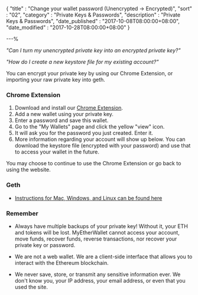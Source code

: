{
"title"       : "Change your wallet password (Unencrypted -> Encrypted)",
"sort"        : "02",
"category"    : "Private Keys & Passwords",
"description" : "Private Keys & Passwords",
"date_published" : "2017-10-08T08:00:00+08:00",
"date_modified"  : "2017-10-28T08:00:00+08:00"
}

---%


_"Can I turn my unencrypted private key into an encrypted private key?"_

_"How do I create a new keystore file for my existing account?"_

You can encrypt your private key by using our Chrome Extension, or importing your raw private key into geth.

### Chrome Extension

1.  Download and install our [Chrome Extension](https://chrome.google.com/webstore/detail/myetherwallet/nlbmnnijcnlegkjjpcfjclmcfggfefdm?hl=en).
2.  Add a new wallet using your private key.
3.  Enter a password and save this wallet.
4.  Go to the "My Wallets" page and click the yellow "view" icon.
5.  It will ask you for the password you just created. Enter it.
6.  More information regarding your account will show up below. You can download the keystore file (encrypted with your password) and use that to access your wallet in the future.

You may choose to continue to use the Chrome Extension or go back to using the website.

### Geth

*   [Instructions for Mac, Windows, and Linux can be found here](https://ethereum.stackexchange.com/questions/465/how-to-import-a-plain-private-key-into-geth-or-mist)


### Remember

*  Always have multiple backups of your private key! Without it, your ETH and tokens will be lost. MyEtherWallet cannot access your account, move funds, recover funds, reverse transactions, nor recover your private key or password.

*  We are not a web wallet. We are a client-side interface that allows you to interact with the Ethereum blockchain.

*  We never save, store, or transmit any sensitive information ever. We don't know you, your IP address, your email address, or even that you used the site.</div>
